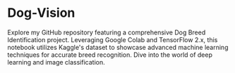 # Dog-Vision
Explore my GitHub repository featuring a comprehensive Dog Breed Identification project. Leveraging Google Colab and TensorFlow 2.x, this notebook utilizes Kaggle's dataset to showcase advanced machine learning techniques for accurate breed recognition. Dive into the world of deep learning and image classification.
